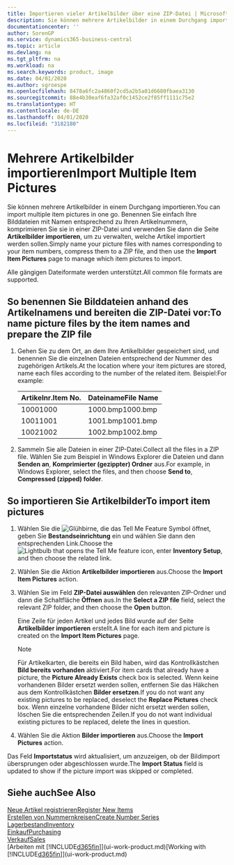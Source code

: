 ```yaml
---
title: Importieren vieler Artikelbilder über eine ZIP-Datei | Microsoft Docs
description: Sie können mehrere Artikelbilder in einem Durchgang importieren. Benennen Sie einfach Ihre Bilddateien mit Namen entsprechend zu Ihren Artikelnummern, komprimieren Sie sie in einer ZIP-Datei und verwenden Sie dann die Seite „Artikelbilder importieren”, um zu verwalten, welche Artikel importiert werden sollen.
documentationcenter: ''
author: SorenGP
ms.service: dynamics365-business-central
ms.topic: article
ms.devlang: na
ms.tgt_pltfrm: na
ms.workload: na
ms.search.keywords: product, image
ms.date: 04/01/2020
ms.author: sgroespe
ms.openlocfilehash: 8478a6fc2a4860f2cd5a2b5a01d6680fbaea3130
ms.sourcegitcommit: 88e4b30eaf6fa32af0c1452ce2f85ff1111c75e2
ms.translationtype: HT
ms.contentlocale: de-DE
ms.lasthandoff: 04/01/2020
ms.locfileid: "3182180"
---
```

# <a name="import-multiple-item-pictures"></a><span data-ttu-id="a2745-104">Mehrere Artikelbilder importieren</span><span class="sxs-lookup"><span data-stu-id="a2745-104">Import Multiple Item Pictures</span></span>
<span data-ttu-id="a2745-105">Sie können mehrere Artikelbilder in einem Durchgang importieren.</span><span class="sxs-lookup"><span data-stu-id="a2745-105">You can import multiple item pictures in one go.</span></span> <span data-ttu-id="a2745-106">Benennen Sie einfach Ihre Bilddateien mit Namen entsprechend zu Ihren Artikelnummern, komprimieren Sie sie in einer ZIP-Datei und verwenden Sie dann die Seite **Artikelbilder importieren**, um zu verwalten, welche Artikel importiert werden sollen.</span><span class="sxs-lookup"><span data-stu-id="a2745-106">Simply name your picture files with names corresponding to your item numbers, compress them to a ZIP file, and then use the **Import Item Pictures** page to manage which item pictures to import.</span></span>

<span data-ttu-id="a2745-107">Alle gängigen Dateiformate werden unterstützt.</span><span class="sxs-lookup"><span data-stu-id="a2745-107">All common file formats are supported.</span></span>

## <a name="to-name-picture-files-by-the-item-names-and-prepare-the-zip-file"></a><span data-ttu-id="a2745-108">So benennen Sie Bilddateien anhand des Artikelnamens und bereiten die ZIP-Datei vor:</span><span class="sxs-lookup"><span data-stu-id="a2745-108">To name picture files by the item names and prepare the ZIP file</span></span>
1. <span data-ttu-id="a2745-109">Gehen Sie zu dem Ort, an dem Ihre Artikelbilder gespeichert sind, und benennen Sie die einzelnen Dateien entsprechend der Nummer des zugehörigen Artikels.</span><span class="sxs-lookup"><span data-stu-id="a2745-109">At the location where your item pictures are stored, name each files according to the number of the related item.</span></span> <span data-ttu-id="a2745-110">Beispiel:</span><span class="sxs-lookup"><span data-stu-id="a2745-110">For example:</span></span>

    |<span data-ttu-id="a2745-111">Artikelnr.</span><span class="sxs-lookup"><span data-stu-id="a2745-111">Item No.</span></span>|<span data-ttu-id="a2745-112">Dateiname</span><span class="sxs-lookup"><span data-stu-id="a2745-112">File Name</span></span>|
    |-|-|
    |<span data-ttu-id="a2745-113">1000</span><span class="sxs-lookup"><span data-stu-id="a2745-113">1000</span></span>|<span data-ttu-id="a2745-114">1000.bmp</span><span class="sxs-lookup"><span data-stu-id="a2745-114">1000.bmp</span></span>|
    |<span data-ttu-id="a2745-115">1001</span><span class="sxs-lookup"><span data-stu-id="a2745-115">1001</span></span>|<span data-ttu-id="a2745-116">1001.bmp</span><span class="sxs-lookup"><span data-stu-id="a2745-116">1001.bmp</span></span>|
    |<span data-ttu-id="a2745-117">1002</span><span class="sxs-lookup"><span data-stu-id="a2745-117">1002</span></span>|<span data-ttu-id="a2745-118">1002.bmp</span><span class="sxs-lookup"><span data-stu-id="a2745-118">1002.bmp</span></span>|

2. <span data-ttu-id="a2745-119">Sammeln Sie alle Dateien in einer ZIP-Datei.</span><span class="sxs-lookup"><span data-stu-id="a2745-119">Collect all the files in a ZIP file.</span></span> <span data-ttu-id="a2745-120">Wählen Sie zum Beispiel in Windows Explorer die Dateien und dann **Senden an**, **Komprimierter (gezippter) Ordner** aus.</span><span class="sxs-lookup"><span data-stu-id="a2745-120">For example, in Windows Explorer, select the files, and then choose **Send to**, **Compressed (zipped) folder**.</span></span>     

## <a name="to-import-item-pictures"></a><span data-ttu-id="a2745-121">So importieren Sie Artikelbilder</span><span class="sxs-lookup"><span data-stu-id="a2745-121">To import item pictures</span></span>
1. <span data-ttu-id="a2745-122">Wählen Sie die ![Glühbirne, die das Tell Me Feature](media/ui-search/search_small.png "Sagen Sie mir, was Sie tun wollen") Symbol öffnet, geben Sie **Bestandseinrichtung** ein und wählen Sie dann den entsprechenden Link.</span><span class="sxs-lookup"><span data-stu-id="a2745-122">Choose the ![Lightbulb that opens the Tell Me feature](media/ui-search/search_small.png "Tell me what you want to do") icon, enter **Inventory Setup**, and then choose the related link.</span></span>
2. <span data-ttu-id="a2745-123">Wählen Sie die Aktion **Artikelbilder importieren** aus.</span><span class="sxs-lookup"><span data-stu-id="a2745-123">Choose the **Import Item Pictures** action.</span></span>
3. <span data-ttu-id="a2745-124">Wählen Sie im Feld **ZIP-Datei auswählen** den relevanten ZIP-Ordner und dann die Schaltfläche **Öffnen** aus.</span><span class="sxs-lookup"><span data-stu-id="a2745-124">In the **Select a ZIP file** field, select the relevant ZIP folder, and then choose the **Open** button.</span></span>

    <span data-ttu-id="a2745-125">Eine Zeile für jeden Artikel und jedes Bild wurde auf der Seite **Artikelbilder importieren** erstellt.</span><span class="sxs-lookup"><span data-stu-id="a2745-125">A line for each item and picture is created on the **Import Item Pictures** page.</span></span>

    > [!NOTE]
    > <span data-ttu-id="a2745-126">Für Artikelkarten, die bereits ein Bild haben, wird das Kontrollkästchen **Bild bereits vorhanden** aktiviert.</span><span class="sxs-lookup"><span data-stu-id="a2745-126">For item cards that already have a picture, the **Picture Already Exists** check box is selected.</span></span> <span data-ttu-id="a2745-127">Wenn keine vorhandenen Bilder ersetzt werden sollen, entfernen Sie das Häkchen aus dem Kontrollkästchen **Bilder ersetzen**.</span><span class="sxs-lookup"><span data-stu-id="a2745-127">If you do not want any existing pictures to be replaced, deselect the **Replace Pictures** check box.</span></span> <span data-ttu-id="a2745-128">Wenn einzelne vorhandene Bilder nicht ersetzt werden sollen, löschen Sie die entsprechenden Zeilen.</span><span class="sxs-lookup"><span data-stu-id="a2745-128">If you do not want individual existing pictures to be replaced, delete the lines in question.</span></span>

3. <span data-ttu-id="a2745-129">Wählen Sie die Aktion **Bilder importieren** aus.</span><span class="sxs-lookup"><span data-stu-id="a2745-129">Choose the **Import Pictures** action.</span></span>

<span data-ttu-id="a2745-130">Das Feld **Importstatus** wird aktualisiert, um anzuzeigen, ob der Bildimport übersprungen oder abgeschlossen wurde.</span><span class="sxs-lookup"><span data-stu-id="a2745-130">The **Import Status** field is updated to show if the picture import was skipped or completed.</span></span>       

## <a name="see-also"></a><span data-ttu-id="a2745-131">Siehe auch</span><span class="sxs-lookup"><span data-stu-id="a2745-131">See Also</span></span>
[<span data-ttu-id="a2745-132">Neue Artikel registrieren</span><span class="sxs-lookup"><span data-stu-id="a2745-132">Register New Items</span></span>](inventory-how-register-new-items.md)  
[<span data-ttu-id="a2745-133">Erstellen von Nummernkreisen</span><span class="sxs-lookup"><span data-stu-id="a2745-133">Create Number Series</span></span>](ui-create-number-series.md)  
[<span data-ttu-id="a2745-134">Lagerbestand</span><span class="sxs-lookup"><span data-stu-id="a2745-134">Inventory</span></span>](inventory-manage-inventory.md)  
[<span data-ttu-id="a2745-135">Einkauf</span><span class="sxs-lookup"><span data-stu-id="a2745-135">Purchasing</span></span>](purchasing-manage-purchasing.md)  
[<span data-ttu-id="a2745-136">Verkauf</span><span class="sxs-lookup"><span data-stu-id="a2745-136">Sales</span></span>](sales-manage-sales.md)  
<span data-ttu-id="a2745-137">[Arbeiten mit [!INCLUDE[d365fin](includes/d365fin_md.md)]](ui-work-product.md)</span><span class="sxs-lookup"><span data-stu-id="a2745-137">[Working with [!INCLUDE[d365fin](includes/d365fin_md.md)]](ui-work-product.md)</span></span>
